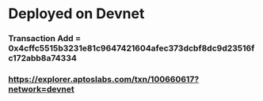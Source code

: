 # Deployed on Devnet

### Transaction Add = 0x4cffc5515b3231e81c9647421604afec373dcbf8dc9d23516fc172abb8a74334

### https://explorer.aptoslabs.com/txn/100660617?network=devnet